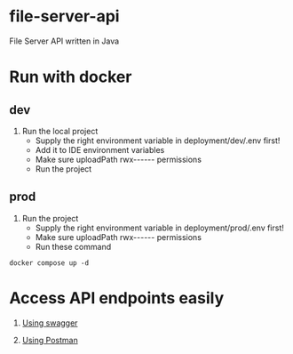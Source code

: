 # file-server-api

File Server API written in Java

# Run with docker

## dev
1. Run the local project
    - Supply the right environment variable in deployment/dev/.env first!
    - Add it to IDE environment variables
   - Make sure uploadPath rwx------ permissions
   - Run the project

## prod
1. Run the project
    - Supply the right environment variable in deployment/prod/.env first!
   - Make sure uploadPath rwx------ permissions
    - Run these command
```
docker compose up -d
```

# Access API endpoints easily

1. [Using swagger](http://localhost:8085/api/v2/fsa/swagger-ui/index.html)

2. [Using Postman](https://www.postman.com/voltesiv/workspace/file-server-api/collection/26932885-6a94afb7-fb7c-460c-bb45-6a372f7a763d?action=share&creator=26932885&active-environment=26932885-8ec50e78-6db0-416e-9f27-24a50886824f)